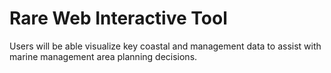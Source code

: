 # Rare Web Interactive Tool

Users will be able visualize key coastal and management data to assist with marine management area planning decisions.
